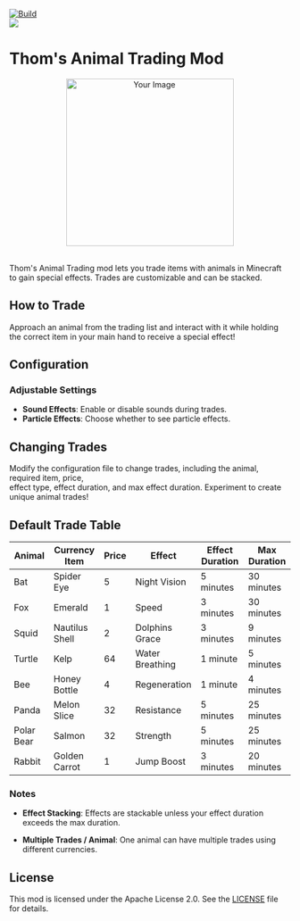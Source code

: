 [![Build](https://github.com/ThomasMTT/animal-trades/actions/workflows/gradle.yml/badge.svg)](https://github.com/ThomasMTT/animal-trades/actions/workflows/gradle.yml)  
[![](https://dcbadge.limes.pink/api/server/NbR9fgTYFX?style=flat)](https://discord.gg/NbR9fgTYFX)
# Thom's Animal Trading Mod

<div style="text-align: center;">
  <!--suppress CheckImageSize -->
<img src="https://github.com/ThomasMTT/animal-trades/logo.png" alt="Your Image" width="300">
</div>
<br>

Thom's Animal Trading mod lets you trade items with animals in Minecraft to gain special effects. Trades are customizable and can be stacked.

## How to Trade

Approach an animal from the trading list and interact with it while holding the correct item in your main hand to receive a special effect!

## Configuration

### Adjustable Settings

- **Sound Effects**: Enable or disable sounds during trades.
- **Particle Effects**: Choose whether to see particle effects.

## Changing Trades

Modify the configuration file to change trades, including the animal, required item, price,
<br>effect type, effect duration, and max effect duration. Experiment to create unique animal trades!

## Default Trade Table

| **Animal** | **Currency Item** | **Price** | **Effect**      | **Effect Duration** | **Max Duration** |
|------------|-------------------|-----------|-----------------|---------------------|------------------|
| Bat        | Spider Eye        | 5         | Night Vision    | 5 minutes           | 30 minutes       |
| Fox        | Emerald           | 1         | Speed           | 3 minutes           | 30 minutes       |
| Squid      | Nautilus Shell    | 2         | Dolphins Grace  | 3 minutes           | 9 minutes        |
| Turtle     | Kelp              | 64        | Water Breathing | 1 minute            | 5 minutes        |
| Bee        | Honey Bottle      | 4         | Regeneration    | 1 minute            | 4 minutes        |
| Panda      | Melon Slice       | 32        | Resistance      | 5 minutes           | 25 minutes       |
| Polar Bear | Salmon            | 32        | Strength        | 5 minutes           | 25 minutes       |
| Rabbit     | Golden Carrot     | 1         | Jump Boost      | 3 minutes           | 20 minutes       |

### Notes

- **Effect Stacking**: Effects are stackable unless your effect duration exceeds the max duration.


- **Multiple Trades / Animal**: One animal can have multiple trades using different currencies.


## License

This mod is licensed under the Apache License 2.0. See the [LICENSE](LICENSE) file for details.
